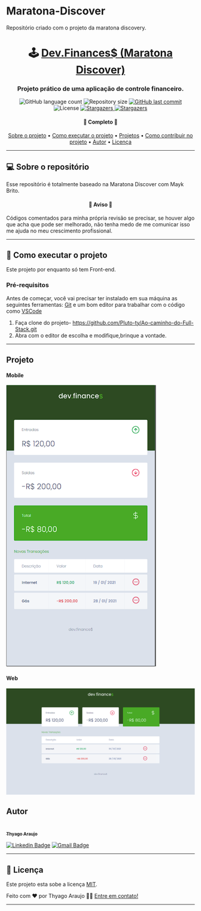 # Maratona-Discover
Repositório criado com o projeto da maratona discovery. 
<h1 align="center">
     🕹️ <a href="#" alt="Dev.Finances$ (Maratona Discover)"> Dev.Finances$ (Maratona Discover) </a>
</h1>

<h3 align="center">
   Projeto prático de uma aplicação de controle financeiro.
</h3>

<p align="center">
  <img alt="GitHub language count" src="https://img.shields.io/github/languages/count/Pluto-ty/Ao-caminho-do-Full-Stack?style=flat-square">

  <img alt="Repository size" src="https://img.shields.io/github/repo-size/Pluto-ty/Ao-caminho-do-Full-Stack">
  
  <a href="https://github.com/Pluto-ty/README/commits/master">
    <img alt="GitHub last commit" src="https://img.shields.io/github/last-commit/Pluto-ty/Ao-caminho-do-Full-Stack">
  </a>
    
   <img alt="License" src="https://img.shields.io/badge/license-MIT-brightgreen">
   <a href="https://github.com/Pluto-ty/Ao-caminho-do-Full-Stack/stargazers">
    <img alt="Stargazers" src="https://img.shields.io/github/stars/Pluto-ty/Ao-caminho-do-Full-Stack?style=social">
  </a>
 
  <a href="https://github.com/Pluto-ty">
    <img alt="Stargazers" src="https://img.shields.io/badge/Feito por- Thyago Araujo-%237159c1?style=flat&logo=ghost">
    </a>
  
 
</p>

<h4 align="center">
	🎉  Completo 🎉
</h4>

<p align="center">
 <a href="#---sobre-o-repositório-">Sobre o projeto</a> •
 <a href="#--como-executar-o-projeto-">Como executar o projeto</a> •
 <a href="#-projetos-">Projetos</a> • 
 <a href="#-como-contribuir-no-projeto">Como contribuir no projeto</a> • 
 <a href="#-autor">Autor</a> • 
 <a href="#user-content--licença">Licença</a>
</p>

---

<h2> 💻  Sobre o repositório </h2>

Esse repositório é totalmente baseado na Maratona Discover com Mayk Brito.

<h4 align="center">🚧 Aviso 🚧</h4>

<p>
Códigos comentados para minha própria revisão se precisar, se houver algo que acha que pode ser melhorado, não tenha medo de me comunicar isso me ajuda no meu crescimento profissional.
</p>

---

<h2> 🚀 Como executar o projeto </h2>

Este projeto por enquanto só tem Front-end.

### Pré-requisitos

Antes de começar, você vai precisar ter instalado em sua máquina as seguintes ferramentas:
[Git](https://git-scm.com) e um bom editor para trabalhar com o código como [VSCode](https://code.visualstudio.com/)


1. Faça clone do projeto- https://github.com/Pluto-ty/Ao-caminho-do-Full-Stack.git
2. Abra com o editor de escolha e modifique,brinque a vontade.

---

<h2> Projeto </h2>



  <p align="center";>
	<h4> Mobile </h4>
   <img alt="Header/Main" title="Header/Main" src="./assets/mobile.png" width="400px">
  </p> 
		

<h4 margin="auto"> Web </h4>
<p margin="auto" text-align="center">
	
  <img alt="NextLevelWeek" title="#NextLevelWeek" src="./assets/web.png" width="900px">
</p>

## Autor

<a href="https://github.com/Pluto-ty">
 <img style="border-radius: 50%;" src="https://avatars.githubusercontent.com/u/51569984" width="100px;" alt=""/>
 <br />
 <sub><b>Thyago Araujo</b></sub></a> </a>
 <br />

[![Linkedin Badge](https://img.shields.io/badge/-ThyagoAraujo-blue?style=flat-square&logo=Linkedin&logoColor=white&link=https://www.linkedin.com/in/thyago-araujo-m/)](https://www.linkedin.com/in/thyago-araujo-m/)
[![Gmail Badge](https://img.shields.io/badge/-thyagoaraujomotta@gmail.com-c14438?style=flat-square&logo=Gmail&logoColor=white&link=mailto:thyagoaraujomotta@gmail.com)](mailto:thyagoaraujomotta@gmail.com)

---

## 📝 Licença

Este projeto esta sobe a licença [MIT](./LICENSE.md).

Feito com ❤️ por Thyago Araujo 👋🏽 [Entre em contato!](https://www.linkedin.com/in/thyago-araujo-m/)

---

